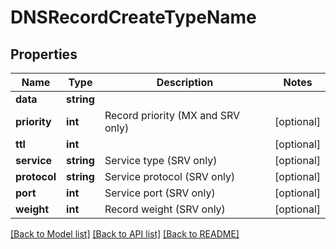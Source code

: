 # DNSRecordCreateTypeName

## Properties
Name | Type | Description | Notes
------------ | ------------- | ------------- | -------------
**data** | **string** |  | 
**priority** | **int** | Record priority (MX and SRV only) | [optional] 
**ttl** | **int** |  | [optional] 
**service** | **string** | Service type (SRV only) | [optional] 
**protocol** | **string** | Service protocol (SRV only) | [optional] 
**port** | **int** | Service port (SRV only) | [optional] 
**weight** | **int** | Record weight (SRV only) | [optional] 

[[Back to Model list]](../README.md#documentation-for-models) [[Back to API list]](../README.md#documentation-for-api-endpoints) [[Back to README]](../README.md)


